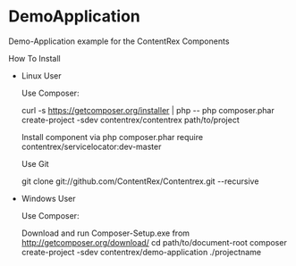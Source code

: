 DemoApplication
===============

Demo-Application example for the ContentRex Components

How To Install

* Linux User

    Use Composer:

    curl -s https://getcomposer.org/installer | php --
    php composer.phar create-project -sdev contentrex/contentrex path/to/project

    Install component via
    php composer.phar require contentrex/servicelocator:dev-master

    Use Git

    git clone git://github.com/ContentRex/Contentrex.git --recursive

* Windows User

    Use Composer:

    Download and run Composer-Setup.exe from http://getcomposer.org/download/
    cd path/to/document-root
    composer create-project -sdev contentrex/demo-application ./projectname

